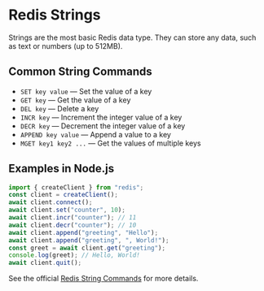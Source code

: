 # Redis Strings

Strings are the most basic Redis data type. They can store any data, such as text or numbers (up to 512MB).

## Common String Commands

- `SET key value` — Set the value of a key
- `GET key` — Get the value of a key
- `DEL key` — Delete a key
- `INCR key` — Increment the integer value of a key
- `DECR key` — Decrement the integer value of a key
- `APPEND key value` — Append a value to a key
- `MGET key1 key2 ...` — Get the values of multiple keys

## Examples in Node.js

```js
import { createClient } from "redis";
const client = createClient();
await client.connect();
await client.set("counter", 10);
await client.incr("counter"); // 11
await client.decr("counter"); // 10
await client.append("greeting", "Hello");
await client.append("greeting", ", World!");
const greet = await client.get("greeting");
console.log(greet); // Hello, World!
await client.quit();
```

See the official [Redis String Commands](https://redis.io/commands/?group=string) for more details.
